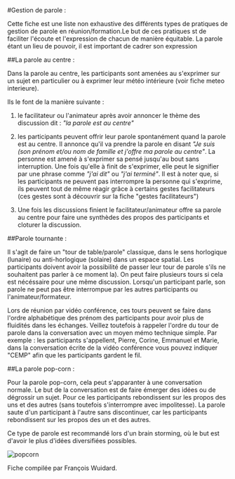 #Gestion de parole : 

 Cette fiche est une liste non exhaustive des différents types de pratiques de gestion de parole en réunion/formation.Le but de ces pratiques st de faciliter l'écoute et l'expression de chacun de manière équitable. La parole étant un lieu de pouvoir, il est important de cadrer son expression

##La parole au centre : 

Dans la parole au centre, les participants sont amenées au s'exprimer sur un sujet en particulier ou à exprimer leur météo intérieure (voir fiche meteo interieure).

Ils le font de la manière suivante : 

1) le facilitateur ou l'animateur après avoir annoncer le thème des discussion dit : *"la parole est au centre"*

2) les participants peuvent offrir leur parole spontanément quand la parole est au centre. Il annonce qu'il va prendre la parole en disant *"Je suis (son prénom et/ou nom de famille et j'offre ma parole au centre"*. La personne est amené à s'exprimer sa pensé jusqu'au bout sans interruption. Une fois qu'elle à finit de s'exprimer, elle peut le signifier par une phrase comme *"j'ai dit"* ou *"j'ai terminé"*.
Il est à noter que, si les participants ne peuvent pas interrompre la personne qui s'exprime, ils peuvent tout de même réagir grâce à certains gestes facilitateurs (ces gestes sont à découvrir sur la fiche "gestes facilitateurs")

3) Une fois les discussions finient le facilitateur/animateur offre sa parole au centre pour faire une synthèdes des propos des participants et cloturer la discussion. 

##Parole tournante : 

Il s'agit de faire un "tour de table/parole" classique, dans le sens horlogique (lunaire) ou anti-horlogique (solaire) dans un espace spatial. Les participants doivent avoir la possibilité de passer leur tour de parole s'ils ne souhaitent pas parler à ce moment la). On peut faire plusieurs tours si cela est nécéssaire pour une même discussion. Lorsqu'un participant parle, son parole ne peut pas être interrompue par les autres participants ou l'animateur/formateur. 

Lors de réunion par vidéo conférence, ces tours peuvent se faire dans l'ordre alphabétique des prénom des participants pour avoir plus de fluidités dans les échanges. Veillez toutefois à rappeler l'ordre du tour de parole dans la conversation avec un moyen mémo technique simple. Par exemple : les participants s'appellent, Pierre, Corine, Emmanuel et Marie, dans la conversation écrite de la vidéo conférence vous pouvez indiquer "CEMP" afin que les participants gardent le fil. 

##La parole pop-corn : 

Pour la parole pop-corn, cela peut s'apparanter à une conversation normale. Le but de la conversation est de faire émerger des idées ou de dégrossir un sujet. Pour ce les participants rebondissent sur les propos des uns et des autres (sans toutefois s'interrompre avec impolitesse). La parole saute d'un participant à l'autre sans discontinuer, car les participants rebondissent sur les propos des un et des autres. 

Ce type de parole est recommandé lors d'un brain storming, où le but est d'avoir le plus d'idées diversifiées possibles. 

![popcorn](http://t1.gstatic.com/images?q=tbn:ANd9GcQNxIcTuwz2DyQQWRpJVGMZCynOJ8IdQVeA-kqj0y3F_OX03E5F)

Fiche compilée par François Wuidard. 

